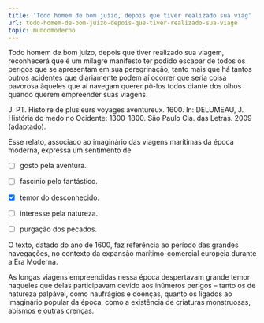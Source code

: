 ```yaml
---
title: 'Todo homem de bom juízo, depois que tiver realizado sua viag'
url: todo-homem-de-bom-juizo-depois-que-tiver-realizado-sua-viage
topic: mundomoderno
---
```



Todo homem de bom juízo, depois que tiver realizado sua viagem, reconhecerá que é um milagre manifesto ter podido escapar de todos os perigos que se apresentam em sua peregrinação; tanto mais que há tantos outros acidentes que diariamente podem aí ocorrer que seria coisa pavorosa àqueles que aí navegam querer pô-los todos diante dos olhos quando querem empreender suas viagens.

J. PT. Histoire de plusieurs voyages aventureux. 1600. In: DELUMEAU, J. História do medo no Ocidente: 1300-1800. São Paulo Cia. das Letras. 2009 (adaptado).

Esse relato, associado ao imaginário das viagens marítimas da época moderna, expressa um sentimento de



- [ ] gosto pela aventura.
- [ ] fascínio pelo fantástico.
- [x] temor do desconhecido.
- [ ] interesse pela natureza.
- [ ] purgação dos pecados.


O texto, datado do ano de 1600, faz referência ao período das grandes navegações, no contexto da expansão marítimo-comercial europeia durante a Era Moderna.

As longas viagens empreendidas nessa época despertavam grande temor naqueles que delas participavam devido aos inúmeros perigos – tanto os de natureza palpável, como naufrágios e doenças, quanto os ligados ao imaginário popular da época, como a existência de criaturas monstruosas, abismos e outras crenças.
